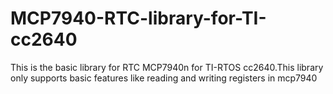 # MCP7940-RTC-library-for-TI-cc2640
This is the basic library for RTC MCP7940n for TI-RTOS cc2640.This library only supports basic features like reading and writing registers in mcp7940
